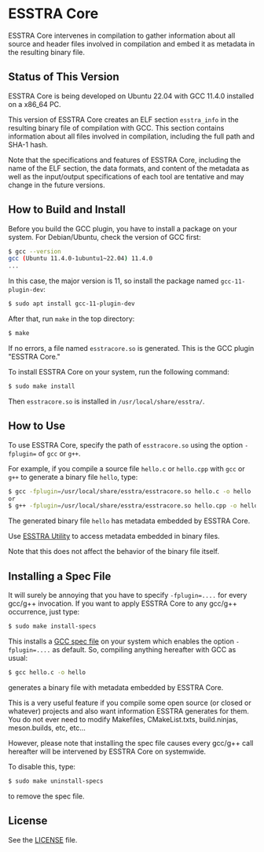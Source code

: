 # ESSTRA Core

ESSTRA Core intervenes in compilation to gather information about all source
and header files involved in compilation and embed it as metadata in the
resulting binary file.

## Status of This Version

ESSTRA Core is being developed on Ubuntu 22.04 with GCC 11.4.0 installed on a
x86\_64 PC.

This version of ESSTRA Core creates an ELF section `esstra_info` in the
resulting binary file of compilation with GCC.
This section contains information about all files involved in compilation,
including the full path and SHA-1 hash.

Note that the specifications and features of ESSTRA Core, including the name of
the ELF section, the data formats, and content of the metadata as well as the
input/output specifications of each tool are tentative and may change in the
future versions.

## How to Build and Install

Before you build the GCC plugin, you have to install a package on your system.
For Debian/Ubuntu, check the version of GCC first:

```sh
$ gcc --version
gcc (Ubuntu 11.4.0-1ubuntu1~22.04) 11.4.0
...
```

In this case, the major version is 11, so install the package named
`gcc-11-plugin-dev`:

```sh
$ sudo apt install gcc-11-plugin-dev
```

After that, run `make` in the top directory:

```sh
$ make
```

If no errors, a file named `esstracore.so` is generated.
This is the GCC plugin "ESSTRA Core."

To install ESSTRA Core on your system, run the following command:

```sh
$ sudo make install
```

Then `esstracore.so` is installed in `/usr/local/share/esstra/`.

## How to Use

To use ESSTRA Core, specify the path of `esstracore.so` using the option
`-fplugin=` of `gcc` or `g++`.

For example, if you compile a source file `hello.c` or `hello.cpp`
with `gcc` or `g++` to generate a binary file `hello`, type:

```sh
$ gcc -fplugin=/usr/local/share/esstra/esstracore.so hello.c -o hello
or
$ g++ -fplugin=/usr/local/share/esstra/esstracore.so hello.cpp -o hello
```

The generated binary file `hello` has metadata embedded by ESSTRA Core.

Use [ESSTRA Utility](../util) to access metadata embedded in binary
files.

Note that this does not affect the behavior of the binary file itself.

## Installing a Spec File

It will surely be annoying that you have to specify `-fplugin=....` for every
gcc/g++ invocation.
If you want to apply ESSTRA Core to any gcc/g++ occurrence, just type:

```sh
$ sudo make install-specs
```

This installs a [GCC spec file](https://gcc.gnu.org/onlinedocs/gcc/Spec-Files.html)
on your system which enables the option `-fplugin=....` as default.
So, compiling anything hereafter with GCC as usual:

```sh
$ gcc hello.c -o hello
```

generates a binary file with metadata embedded by ESSTRA Core.

This is a very useful feature if you compile some open source (or closed or
whatever) projects and also want information ESSTRA generates for them.
You do not ever need to modify Makefiles, CMakeList.txts, build.ninjas,
meson.builds, etc, etc...

However, please note that installing the spec file causes every gcc/g++
call hereafter will be intervened by ESSTRA Core on systemwide.

To disable this, type:

```sh
$ sudo make uninstall-specs
```

to remove the spec file.

## License

See the [LICENSE](../LICENSE) file.
